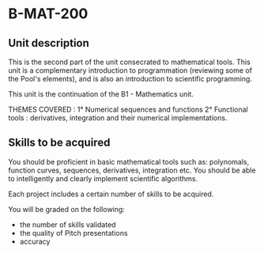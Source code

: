# B-MAT-200

## Unit description

This is the second part of the unit consecrated to mathematical tools. This unit is a complementary introduction to programmation (reviewing some of the Pool's elements), and is also an introduction to scientific programming.

This unit is the continuation of the B1 - Mathematics unit.

THEMES COVERED :
1° Numerical sequences and functions
2° Functional tools : derivatives, integration and their numerical implementations.

## Skills to be acquired

You should be proficient in basic mathematical tools such as: polynomals, function curves, sequences, derivatives, integration etc.
You should be able to intelligently and clearly implement scientific algorithms.

Each project includes a certain number of skills to be acquired.

You will be graded on the following:
- the number of skills validated
- the quality of Pitch presentations
- accuracy